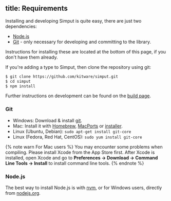 title: Requirements
---

Installing and developing Simput is quite easy, there are just two dependencies:

- [Node.js](http://nodejs.org/)
- [Git](http://git-scm.com/) - only necessary for developing and committing to the library.

Instructions for installing these are located at the bottom of this page, if you don't have them already.

If you're adding a type to Simput, then clone the repository using git:

```sh
$ git clone https://github.com/kitware/simput.git
$ cd simput
$ npm install
```

Further instructions on development can be found on the [build page](https://kitware.github.io/simput/docs/develop_build.html).

### Git

- Windows: Download & install [git](https://git-scm.com/download/win).
- Mac: Install it with [Homebrew](http://mxcl.github.com/homebrew/), [MacPorts](http://www.macports.org/) or [installer](http://sourceforge.net/projects/git-osx-installer/).
- Linux (Ubuntu, Debian): `sudo apt-get install git-core`
- Linux (Fedora, Red Hat, CentOS): `sudo yum install git-core`

{% note warn For Mac users %}
You may encounter some problems when compiling. Please install Xcode from the App Store first. After Xcode is installed, open Xcode and go to **Preferences -> Download -> Command Line Tools -> Install** to install command line tools.
{% endnote %}

### Node.js

The best way to install Node.js is with [nvm](https://github.com/creationix/nvm), or for Windows users, directly from [nodejs.org](https://nodejs.org/).
